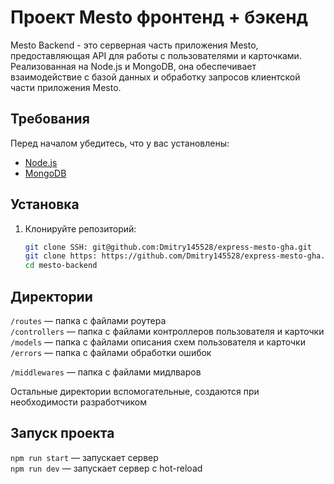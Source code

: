 # Проект Mesto фронтенд + бэкенд

Mesto Backend - это серверная часть приложения Mesto, предоставляющая API для работы с пользователями и карточками. Реализованная на Node.js и MongoDB, она обеспечивает взаимодействие с базой данных и обработку запросов клиентской части приложения Mesto.

## Требования

Перед началом убедитесь, что у вас установлены:

- [Node.js](https://nodejs.org/)
- [MongoDB](https://www.mongodb.com/)

## Установка

1. Клонируйте репозиторий:

   ```bash
   git clone SSH: git@github.com:Dmitry145528/express-mesto-gha.git
   git clone https: https://github.com/Dmitry145528/express-mesto-gha.git
   cd mesto-backend

## Директории

`/routes` — папка с файлами роутера  
`/controllers` — папка с файлами контроллеров пользователя и карточки   
`/models` — папка с файлами описания схем пользователя и карточки  
`/errors` — папка с файлами обработки ошибок

`/middlewares` — папка с файлами мидлваров

Остальные директории вспомогательные, создаются при необходимости разработчиком

## Запуск проекта

`npm run start` — запускает сервер   
`npm run dev` — запускает сервер с hot-reload
